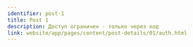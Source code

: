 ```yaml
---
identifier: post-1
title: Post 1
description: Доступ ограничен - только через код
link: website/app/pages/content/post-details/01/auth.html
---
```

